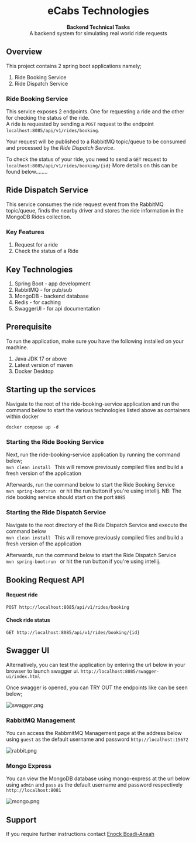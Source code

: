 <div align="center">
  <h1>eCabs Technologies</h1>
</div>
<div align="center">
  <strong>Backend Technical Tasks</strong>
</div>
<div align="center">
  A backend system for simulating real world ride requests
</div>


## Overview
This project contains 2 spring boot applications namely;
1. Ride Booking Service
2. Ride Dispatch Service


### Ride Booking Service
This service exposes 2 endpoints. One for requesting a ride and the other for checking the status of the ride.  
A ride is requested by sending a `POST` request to the endpoint `localhost:8085/api/v1/rides/booking`.  

Your request will be published to a RabbitMQ topic/queue to be consumed and processed by the _Ride Dispatch Service_.  

To check the status of your ride, you need to send a `GET` request to `localhost:8085/api/v1/rides/booking/{id}`
More details on this can be found below........


## Ride Dispatch Service
This service consumes the ride request event from the RabbitMQ topic/queue, finds the nearby driver and stores the ride information 
in the MongoDB Rides collection. 


### Key Features
1. Request for a ride
2. Check the status of a Ride


## Key Technologies
1. Spring Boot - app development
2. RabbitMQ - for pub/sub
3. MongoDB - backend database
4. Redis - for caching
5. SwaggerUI - for api documentation


## Prerequisite
To run the application, make sure you have the following installed on your machine.
1. Java JDK 17 or above
2. Latest version of maven 
3. Docker Desktop  


## Starting up the services
Navigate to the root of the ride-booking-service application and run the command below to start the various technologies listed
above as containers within docker

```commandline
docker compose up -d
```

### Starting the Ride Booking Service
Next, run the ride-booking-service application by running the command below;  
```mvn clean install ```
This will remove previously compiled files and build a fresh version of the application


Afterwards, run the command below to start the Ride Booking Service  
```mvn spring-boot:run ``` or hit the run button if you're using intellij.
NB:
The ride booking service should start on the port `8085`


### Starting the Ride Dispatch Service
Navigate to the root directory of the Ride Dispatch Service and execute the command below  
```mvn clean install ```
This will remove previously compiled files and build a fresh version of the application  

Afterwards, run the command below to start the Ride Dispatch Service  
```mvn spring-boot:run ```
or hit the run button if you're using intellij. 


## Booking Request API 

#### Request ride
```
POST http://localhost:8085/api/v1/rides/booking
```

#### Check ride status
```
GET http://localhost:8085/api/v1/rides/booking/{id}
```

## Swagger UI
Alternatively, you can test the application by entering the url below in your browser to launch swagger ui.
```http://localhost:8085/swagger-ui/index.html```  

Once swagger is opened, you can TRY OUT the endpoints like can be seen below;

![swagger.png](img/swagger.png)


### RabbitMQ Management
You can access the RabbmitMQ Management page at the address below using `guest` as the default username and password
```http://localhost:15672```  

![rabbit.png](img/rabbit.png)


### Mongo Express
You can view the MongoDB database using mongo-express at the url below using `admin` and `pass` as the default username and password respectively
```http://localhost:8081```  

![mongo.png](img/mongo.png)  


## Support
If you require further instructions contact [Enock Boadi-Ansah](mailto:knocksto1@gmail.com)
